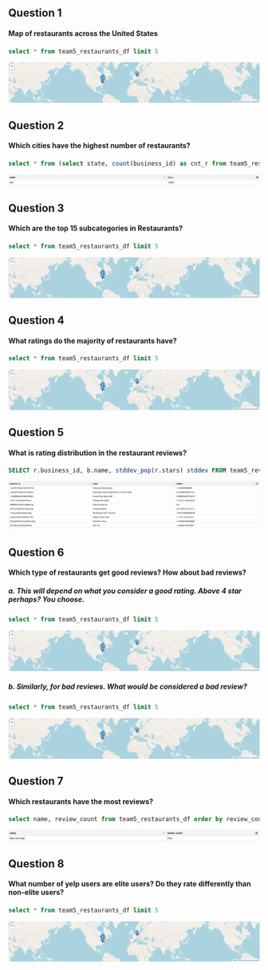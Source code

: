 ## Question 1
#### Map of restaurants across the United States

```sql
select * from team5_restaurants_df limit 5
```

![Image of map](/images/map.png)

## Question 2
#### Which cities have the highest number of restaurants?

```sql
select * from (select state, count(business_id) as cnt_r from team5_restaurants_df group by state order by count(business_id) desc ) limit 1
```

![Image of map](/images/num2.png)

## Question 3
#### Which are the top 15 subcategories in Restaurants?

```sql
select * from team5_restaurants_df limit 5
```

![Image of map](/images/map.png)

## Question 4
#### What ratings do the majority of restaurants have?

```sql
select * from team5_restaurants_df limit 5
```
![Image of map](/images/map.png)

## Question 5
#### What is rating distribution in the restaurant reviews?

```sql
SELECT r.business_id, b.name, stddev_pop(r.stars) stddev FROM team5_review r JOIN team5_business b ON (r.business_id = b.business_id)  group by r.business_id, b.name LIMIT 10
```
![Image of map](/images/num5.png)

## Question 6
#### Which type of restaurants get good reviews? How about bad reviews?
##### a. This will depend on what you consider a good rating. Above 4 star perhaps? You choose.

```sql
select * from team5_restaurants_df limit 5
```
![Image of map](/images/map.png)
##### b. Similarly, for bad reviews. What would be considered a bad review?

```sql
select * from team5_restaurants_df limit 5
```
![Image of map](/images/map.png)

## Question 7
#### Which restaurants have the most reviews?

```sql
select name, review_count from team5_restaurants_df order by review_count desc limit 1
```
![Image of map](/images/num7.png)

## Question 8
#### What number of yelp users are elite users? Do they rate differently than non-elite users?

```sql
select * from team5_restaurants_df limit 5
```

![Image of map](/images/map.png)
